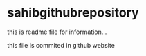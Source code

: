# sahibgithubrepository
this is readme file for information...
<br />

this file is commited in github website
